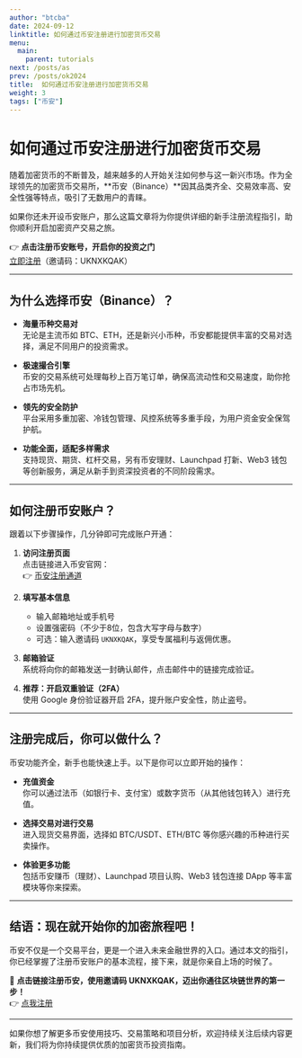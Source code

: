 ```yaml
---
author: "btcba"
date: 2024-09-12
linktitle: 如何通过币安注册进行加密货币交易
menu:
  main:
    parent: tutorials
next: /posts/as
prev: /posts/ok2024
title:  如何通过币安注册进行加密货币交易
weight: 3
tags: ["币安"]
---
```

# 如何通过币安注册进行加密货币交易

随着加密货币的不断普及，越来越多的人开始关注如何参与这一新兴市场。作为全球领先的加密货币交易所，**币安（Binance）**因其品类齐全、交易效率高、安全性强等特点，吸引了无数用户的青睐。

如果你还未开设币安账户，那么这篇文章将为你提供详细的新手注册流程指引，助你顺利开启加密资产交易之旅。

👉 **点击注册币安账号，开启你的投资之门**  
[立即注册](https://www.binance.com/join?ref=UKNXKQAK)（邀请码：UKNXKQAK）

---

## 为什么选择币安（Binance）？

- **海量币种交易对**  
  无论是主流币如 BTC、ETH，还是新兴小币种，币安都能提供丰富的交易对选择，满足不同用户的投资需求。

- **极速撮合引擎**  
  币安的交易系统可处理每秒上百万笔订单，确保高流动性和交易速度，助你抢占市场先机。

- **领先的安全防护**  
  平台采用多重加密、冷钱包管理、风控系统等多重手段，为用户资金安全保驾护航。

- **功能全面，适配多样需求**  
  支持现货、期货、杠杆交易，另有币安理财、Launchpad 打新、Web3 钱包等创新服务，满足从新手到资深投资者的不同阶段需求。

---

## 如何注册币安账户？

跟着以下步骤操作，几分钟即可完成账户开通：

1. **访问注册页面**  
   点击链接进入币安官网：  
   👉 [币安注册通道](https://www.binance.com/join?ref=UKNXKQAK)

2. **填写基本信息**  
   - 输入邮箱地址或手机号  
   - 设置强密码（不少于8位，包含大写字母与数字）  
   - 可选：输入邀请码 `UKNXKQAK`，享受专属福利与返佣优惠。

3. **邮箱验证**  
   系统将向你的邮箱发送一封确认邮件，点击邮件中的链接完成验证。

4. **推荐：开启双重验证（2FA）**  
   使用 Google 身份验证器开启 2FA，提升账户安全性，防止盗号。

---

## 注册完成后，你可以做什么？

币安功能齐全，新手也能快速上手。以下是你可以立即开始的操作：

- **充值资金**  
  你可以通过法币（如银行卡、支付宝）或数字货币（从其他钱包转入）进行充值。

- **选择交易对进行交易**  
  进入现货交易界面，选择如 BTC/USDT、ETH/BTC 等你感兴趣的币种进行买卖操作。

- **体验更多功能**  
  包括币安赚币（理财）、Launchpad 项目认购、Web3 钱包连接 DApp 等丰富模块等你来探索。

---

## 结语：现在就开始你的加密旅程吧！

币安不仅是一个交易平台，更是一个进入未来金融世界的入口。通过本文的指引，你已经掌握了注册币安账户的基本流程，接下来，就是你亲自上场的时候了。

🎯 **点击链接注册币安，使用邀请码 UKNXKQAK，迈出你通往区块链世界的第一步！**  
👉 [点我注册](https://www.binance.com/join?ref=UKNXKQAK)

---

如果你想了解更多币安使用技巧、交易策略和项目分析，欢迎持续关注后续内容更新，我们将为你持续提供优质的加密货币投资指南。
